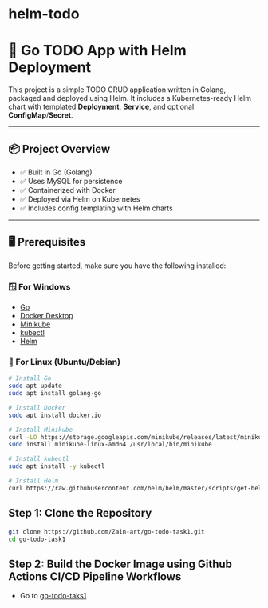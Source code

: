 # helm-todo
# 🧰 Go TODO App with Helm Deployment

This project is a simple TODO CRUD application written in Golang, packaged and deployed using Helm. It includes a Kubernetes-ready Helm chart with templated **Deployment**, **Service**, and optional **ConfigMap**/**Secret**.

---

## 📦 Project Overview

- ✅ Built in Go (Golang)
- ✅ Uses MySQL for persistence
- ✅ Containerized with Docker
- ✅ Deployed via Helm on Kubernetes
- ✅ Includes config templating with Helm charts

---

## 🖥️ Prerequisites

Before getting started, make sure you have the following installed:

### 🪟 For Windows

- [Go](https://go.dev/dl/)
- [Docker Desktop](https://www.docker.com/products/docker-desktop/)
- [Minikube](https://minikube.sigs.k8s.io/docs/start/)
- [kubectl](https://kubernetes.io/docs/tasks/tools/)
- [Helm](https://helm.sh/docs/intro/install/)

### 🐧 For Linux (Ubuntu/Debian)

```bash
# Install Go
sudo apt update
sudo apt install golang-go

# Install Docker
sudo apt install docker.io

# Install Minikube
curl -LO https://storage.googleapis.com/minikube/releases/latest/minikube-linux-amd64
sudo install minikube-linux-amd64 /usr/local/bin/minikube

# Install kubectl
sudo apt install -y kubectl

# Install Helm
curl https://raw.githubusercontent.com/helm/helm/master/scripts/get-helm-3 | bash
```

## Step 1: Clone the Repository
```bash
git clone https://github.com/Zain-art/go-todo-task1.git
cd go-todo-task1
```
## Step 2: Build the Docker Image using Github Actions CI/CD Pipeline Workflows

- Go to [go-todo-taks1](https://github.com/Zain-art/go-todo-task1/blob/main/.github/workflows/ci.yml)



